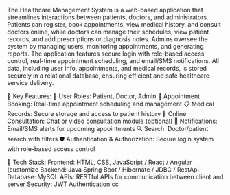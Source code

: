 The Healthcare Management System is a web-based application that streamlines interactions between patients, doctors, and administrators. Patients can register, book appointments, view medical history, and consult doctors online, while doctors can manage their schedules, view patient records, and add prescriptions or diagnosis notes. Admins oversee the system by managing users, monitoring appointments, and generating reports. 
The application features secure login with role-based access control, real-time appointment scheduling, and email/SMS notifications. All data, including user info, appointments, and medical records, is stored securely in a relational database, ensuring efficient and safe healthcare service delivery.

🔧 Key Features:
👤 User Roles: Patient, Doctor, Admin
📅 Appointment Booking: Real-time appointment scheduling and management
📋 Medical Records: Secure storage and access to patient history
💬 Online Consultation: Chat or video consultation module (optional)
📢 Notifications: Email/SMS alerts for upcoming appointments
🔍 Search: Doctor/patient search with filters
🛡️ Authentication & Authorization: Secure login system with role-based access control

🧰 Tech Stack:
Frontend: HTML, CSS, JavaScript / React / Angular (customize
Backend: Java Spring Boot / Hibernate / JDBC / RestApi
Database: MySQL
APIs: RESTful APIs for communication between client and server
Security: JWT Authentication cc
